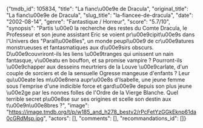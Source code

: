 {"tmdb_id": 105834, "title": "La fianc\u00e9e de Dracula", "original_title": "La fianc\u00e9e de Dracula", "slug_title": "la-fiancee-de-dracula", "date": "2002-08-14", "genre": "Fantastique / Horreur", "score": "5.7/10", "synopsis": "Partis \u00e0 la recherche des restes du Comte Dracula, le Professeur et son jeune assistant Eric se voient pr\u00e9cipit\u00e9s dans l'Univers des \"Parall\u00e8les\", un monde peupl\u00e9 de cr\u00e9atures monstrueuses et fantasmatiques aux d\u00e9sirs obscurs. D\u00e9couvriront-ils les liens \u00e9tranges qui unissent un nain fantasque, v\u00eatu en bouffon, et sa promise vampire ? Pourront-ils \u00e9chapper aux desseins meurtriers de la Louve \u00e9carlate, d'un couple de sorciers et de la sensuelle Ogresse mangeuse d'enfants ? Leur qu\u00eate les m\u00e8nera aupr\u00e8s d'Isabelle, une jeune femme sous l'emprise d'une indicible force et gard\u00e9e depuis son plus jeune \u00e2ge par les nonnes folles de l'Ordre de la Vierge Blanche. Quel terrible secret p\u00e8se sur ses origines et scelle son destin aux t\u00e9n\u00e8bres ?", "image": "https://image.tmdb.org/t/p/w185_and_h278_bestv2/rPcFetYzGGkEknp61da0cGRdMsp.jpg", "actors": [], "comments": [], "recommandations_id": []}